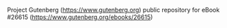Project Gutenberg (https://www.gutenberg.org) public repository for eBook #26615 (https://www.gutenberg.org/ebooks/26615)
